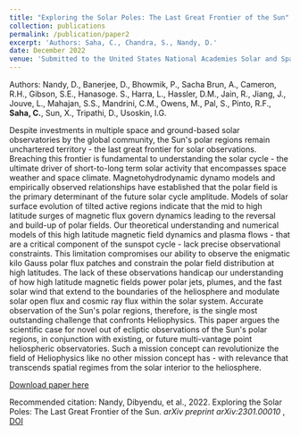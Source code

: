 ```yaml
---
title: "Exploring the Solar Poles: The Last Great Frontier of the Sun"
collection: publications
permalink: /publication/paper2
excerpt: 'Authors: Saha, C., Chandra, S., Nandy, D.'
date: December 2022
venue: 'Submitted to the United States National Academies Solar and Space Physics (Heliophysics) Decadal Survey 2022'
---
```

Authors: Nandy, D., Banerjee, D., Bhowmik, P., Sacha Brun, A., Cameron, R.H., Gibson, S.E., Hanasoge. S., Harra, L., Hassler, D.M., Jain, R., Jiang, J., Jouve, L., Mahajan, S.S., Mandrini, C.M., Owens, M., Pal, S., Pinto, R.F., <b>Saha, C.</b>, Sun, X., Tripathi, D., Usoskin, I.G. 

Despite investments in multiple space and ground-based solar observatories by the global community, the Sun's polar regions remain unchartered territory - the last great frontier for solar observations. Breaching this frontier is fundamental to understanding the solar cycle - the ultimate driver of short-to-long term solar activity that encompasses space weather and space climate. Magnetohydrodynamic dynamo models and empirically observed relationships have established that the polar field is the primary determinant of the future solar cycle amplitude. Models of solar surface evolution of tilted active regions indicate that the mid to high latitude surges of magnetic flux govern dynamics leading to the reversal and build-up of polar fields. Our theoretical understanding and numerical models of this high latitude magnetic field dynamics and plasma flows - that are a critical component of the sunspot cycle - lack precise observational constraints. This limitation compromises our ability to observe the enigmatic kilo Gauss polar flux patches and constrain the polar field distribution at high latitudes. The lack of these observations handicap our understanding of how high latitude magnetic fields power polar jets, plumes, and the fast solar wind that extend to the boundaries of the heliosphere and modulate solar open flux and cosmic ray flux within the solar system. Accurate observation of the Sun's polar regions, therefore, is the single most outstanding challenge that confronts Heliophysics. This paper argues the scientific case for novel out of ecliptic observations of the Sun's polar regions, in conjunction with existing, or future multi-vantage point heliospheric observatories. Such a mission concept can revolutionize the field of Heliophysics like no other mission concept has - with relevance that transcends spatial regimes from the solar interior to the heliosphere.

[Download paper here](https://doi.org/10.48550/arXiv.2301.00010)

Recommended citation: Nandy, Dibyendu, et al., 2022. Exploring the Solar Poles: The Last Great Frontier of the Sun. <i>arXiv preprint arXiv:2301.00010</i> , [DOI](https://doi.org/10.48550/arXiv.2301.00010)

